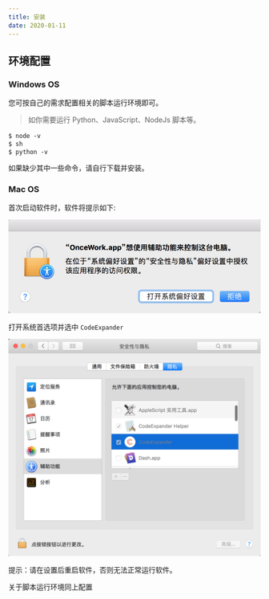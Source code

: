 ```yaml
---
title: 安装
date: 2020-01-11
---
```


## 环境配置

### Windows OS

您可按自己的需求配置相关的脚本运行环境即可。

> 如你需要运行 Python、JavaScript、NodeJs 脚本等。

```text
$ node -v
$ sh
$ python -v
```

如果缺少其中一些命令，请自行下载并安装。

### Mac OS

首次启动软件时，软件将提示如下:

![](../../../assets/installation-tips.png)

打开系统首选项并选中 `CodeExpander`

![](../../../assets/installation-lock.png)

提示：请在设置后重启软件，否则无法正常运行软件。

关于脚本运行环境同上配置
